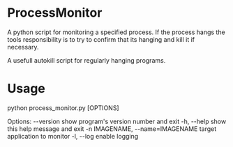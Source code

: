 # ProcessMonitor

A python script for monitoring a specified process. If the process hangs the tools responsibility is to try to confirm that its hanging and kill it if necessary.

A usefull autokill script for regularly hanging programs.

# Usage

python process_monitor.py [OPTIONS]

Options:
  --version             			show program's version number and exit
  -h, --help            			show this help message and exit
  -n IMAGENAME, --name=IMAGENAME    target application to monitor
  -l, --log             			enable logging